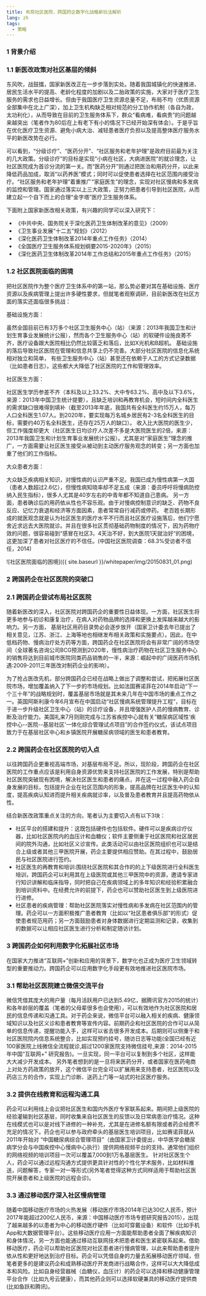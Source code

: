 ```yaml
---
title: 布局社区医院，跨国药企数字化战略新玩法解析
lang: zh
tags:
  - 策略
---
```


### 1 背景介绍

### 1.1 新医改政策对社区基层的倾斜

东风吹，战鼓擂，国家新医改正在一步步落到实处。随着我国城镇化的快速推进、居民生活水平的提高、老龄化程度的加剧以及二胎政策的实施，大家对于医疗卫生服务的需求也日益增长。但由于我国医疗卫生资源总量不足，布局不均（优质资源全部集中在北上广深），加上卫生机构缺乏相对规范的分工协作机制（各自为政，太功利化），从而导致在目前的卫生服务体系下，群众“看病难，看病贵”的问题越来越突出（笔者作为80后在上有老下有小的情况下已经开始深有体会）。于是乎旨在优化医疗卫生资源、避免小病大治、减轻患者医疗负担以及提高整体医疗服务水平的新医改势在必行。

可以看到，“分级诊疗”、“医药分开”、“社区服务和老年护理”是政府目前最为关注的几大政策。分级诊疗”的目标是实现“小病在社区，大病进医院”的就诊理念，让社区医院成为首诊分流的第一关。而“医药分开”则通过把医治和用药分开，以此来降低药品加成，取消“以药养医”模式；同时可以促使患者选择在社区范围内接受治疗。“社区服务和老年护理”着重推广“家庭医生”的理念，实现对社区慢病和多发病的监控和管理。国家通过落实以上三大政策，正努力把患者引导到社区医院，从而建立起一个自下而上的合理“金字塔”医疗卫生服务体系。

下面附上国家新医改相关政策，有兴趣的同学可以深入研究下：

- 《中共中央、国务院关于深化医药卫生体制改革的意见》（2009）
- 《卫生事业发展“十二五”规划》（2012）
- 《深化医药卫生体制改革2014年重点工作任务》（2014）
- 《全国医疗卫生服务体系规划纲要2015-2020年》（2015）
- 《深化医药卫生体制改革2014年工作总结和2015年重点工作任务》（2015）

### 1.2 社区医院面临的困境

把社区医院作为整个医疗卫生体系中的第一站，那么势必要对其在基础设施、医疗资源以及疾病管理上提出许多硬性要求，但就笔者观察调研，目前新医改在社区方面的落实还面临很多挑战：

基础设施方面：

虽然全国目前已有3万多个社区卫生服务中心（站）（来源：2013年我国卫生和计划生育事业发展统计公报），然而各个卫生服务中心（站）的软硬件设施良莠不齐，医疗设备跟大医院相比仍然比较匮乏和落后，比如X光机和B超机。
基础设施的落后导致社区医院在管理和信息共享上仍不完善。大部分社区医院的信息化系统相对独立和简单， 有些卫生服务中心（站）甚至还在依赖于人工的方式记录数据（比如患者日志）。这些都大大降低了社区医院的工作和管理效率。

社区医生方面：

社区医生学历参差不齐（本科及以上33.2%、大中专63.2%、高中及以下3.6%，来源：2013年中国卫生统计提要），且缺乏培训和再教育机会，短时间内全科医生的需求缺口很难得到填补（截至2013年年底，我国共有全科医生约15万人，每万人口全科医生1.07人。到2020年，要实现每万名城乡居民有2-3名全科医生的目标，需要约40万名全科医生，还存在25万人的缺口）。
收入比大医院的医生少，但工作强度却更大（社区医生日均诊疗人次差不多是大医院医生的2倍，来源：2013年我国卫生和计划生育事业发展统计公报）。尤其是对“家庭医生”理念的推广，一方面需要让社区医生接受从被动到主动医疗服务观念的转变；另一方面也加重了他们的工作指标。

大众患者方面：

大众缺乏疾病相关知识，对慢性病的认识严重不足。我国已成为慢性病第一大国（患者人数超过2.6亿），但慢性病知晓率却不足五成（来源：委员呼吁将慢病防控纳入民生指标），很多人尤其是40岁左右的中青年都不知道自己患病。 另一方面，患者确诊后的用药依从性也不容乐观。由于对慢病控制意识的缺乏、药物不良反应、记忆力衰退和经济等方面因素，患者常常自行减药或停药。
老百姓长期形成的就医观念就是认为社区医生的医疗水平不行而且社区医疗设施落后，他们宁愿舍近求远去大医院就诊。并且在很多社区贯彻基础药物制度的情况下，因为药物疗效的问题，很容易碰到“感冒在社区3，4天治不好，到大医院1天就治好“的困境，这更加深了患者对社区医疗的不信任。(中国社区医院调查：68.3%受访者不信任，2014)

![社区医院面临的困境]({{ site.baseurl }}/whitepaper/img/20150831_01.png)

### 2 跨国药企在社区医院的突破口     

### 2.1 跨国药企尝试布局社区医院

随着新医改的深入，社区医院对跨国药企的重要性日益体现。一方面，社区医生将更多地参与初诊和康复治疗，在病人对药物品牌的选择和更换上发挥越来越大的影响力。另一方面， 基层社区用药目录势必会逐步放开（国家卫计委去年已提出了相关意见，江苏、浙江、上海等地也相继发布相关政策和实施要点）。因此，在中低档药物、慢病治疗处方药等方面，跨国药企在社区医院将会有非常广阔的市场空间（全球著名咨询公司BCG预测到2020年，慢性病治疗药物在社区卫生服务中心的销售将达到目前城市医院同类药品销售的一半，来源：崛起中的广阔医药市场机遇:2009-2011三年医改对制药企业的影响）。

为了抢占医改先机，部分跨国药企已经在战略上做出了调整和尝试，把拓展社区医院市场，增加覆盖纳入了下一步的市场规划。比如法国赛诺菲在2014年启动“下一个三十年”的战略规划时，覆盖基层市场就是其未来几年在中国市场的重点工作之一。英国阿斯利康今年6月宣布在中国启动“社区慢病系统管理提升工程”，目标在于进一步升级社区卫生中心（站）的诊疗设备，并且增强医护人员的慢病教育、诊断及治疗能力。美国礼来7月则刚完成与江苏省疾控中心就有关“糖尿病区域性‘疾控中心--医院--基层社区’一体化综合管理试点项目”的合作签约仪式，该试点项目致力于在基层社区中心和乡镇医院开展糖尿病领域的医生和患者教育。

### 2.2 跨国药企在社区医院的切入点

以往跨国药企更重视高端市场，对基层布局不足。所以，现阶段，跨国药企在社区医院的工作重点应该是利用自身资源优势来支持社区医院的工作发展，特别是帮助社区医院突破现有困境，解决社区医生和患者的痛点，并在这一过程中融入药企自身发展的目标，包括提升企业在社区范围内的形象，提高品牌在社区医生中的认知度，提高疾病认知进而提升相关疾病就诊率，以及普及患者教育并且提高药物依从性。

结合新医改政策重点关注的方向，笔者认为主要切入点有以下3块：

- 社区平台的搭建和提升：这既包括硬件也包括软件。硬件可以是疾病诊疗仪器，比如社区医院内的血压计和血糖仪；软件主要侧重于社区医院和社区居民间的院外沟通，比如社区义诊宣传。此类活动可以由社区医院组织也可以是结合上级或者其他三甲医院开展，药企主要提供相应赞助。在其过程中，鼓励居民与社区医院进行签约。
- 社区医生的再教育和培训:围绕社区医院和其合作的的上下级医院进行全科医生培训，跨国药企可以利用其在上级医院或其他三甲医院中的资源，邀请专家进行知识讲解和临床指导，同时把自己在疾病领域上的多年知识和经验积累融合到培训资料中。在经费允许的前提下，药企也可以赞助社区医生到上级医院进行进修。
- 社区患者的疾病管理：帮助社区医院落实对慢性病和多发病在社区范围内的管理。药企可以一方面积极推广患者教育（比如以“社区患者俱乐部”的形式）促使患者规范用药；另一方面鼓励患者对身体数据进行定期监测和记录，收集到的数据可以让相应社区医生进行分析和制定随访计划。

### 3 跨国药企如何利用数字化拓展社区市场      

在国家大力推进“互联网+”创新和应用的背景下，数字化也正成为医疗卫生领域转型的重要推动力。跨国药企可以应用数字化手段更有效地推进社区医院市场。

### 3.1 帮助社区医院建立微信交流平台

微信凭借其庞大的用户量（每月活跃用户已达到5.49亿，据腾讯官方2015的统计）和各年龄层的覆盖（笔者的父母辈很多也会使用），可以有效地作为社区医院和居民的信息传递和沟通工具。对于药企来说，微信平台可以融入相关的疾病、健康领域知识以及社区义诊和患者教育等宣传内容。前期药企和社区医院的合作可以从简单的信息传递，提醒功能入手，这样可以省去很多开发成本。后期则可以侧重于和社区医院院内信息系统整合，比如实现预约挂号，随访日志等功能(全国已经有近100家医院上线微信全流程就诊,超过1200家医院支持微信挂号,来源：2014-2015年中国“互联网+” 研究报告)。一旦实现，同一平台可以复制到多个社区，这样能大大减少开发成本。
另外笔者想到的是一旦将来医药分开，或者国家在医药电商上对处方药政策的放开，这个微信平台完全可以扩展用来支持患者，社区医院以及药店三方的合作，实现上门诊断、送药上门等一站式的社区医疗服务。

### 3.2 提供在线教育和远程沟通工具

药企可以利用线上会议把社区医生和国内外医疗专家联系起来。期间把上级医院的经验灌输到社区基层，同时收集来自社区医生的反馈以及日常病患治疗情况。这种在线模式也可以是对线下进修的一种补充，尤其是在进修名额有限或者药企经费不充足的情况下。药企也可以参与政府牵头的基层医生培训项目，比如赛诺菲就从2011年开始对 “中国糖尿病综合管理项目”（由国家卫计委提出，中华医学会糖尿病学分会与中国疾控中心慢病中心执行）提供网络视频平台的支持。通常他们组织的网络视频的培训项目一次可以覆盖7,000到1万名基层医生。
针对社区医生个人，药企可以通过远程沟通方式提供更具针对性的个性化学术服务，比如材料推送，问题解答，专家一对一等形式(另外笔者觉得这种方式同样适用于帮助社区医院开展患者和上级医院的远程会诊)。

### 3.3 通过移动医疗深入社区慢病管理

随着中国移动医疗市场的火热发展（移动医疗市场2014年已达30亿人民币，预计2017年能超过200亿人民币，来源：中国移动医疗市场专题研究报告2015），出现了越来越多的以患者为中心的移动医疗硬件（比如可穿戴设备）和软件（比如手机App和大数据管理平台）。这些移动医疗应用一方面能帮助患者全面了解疾病知识和身体情况，另一方面也能通过移动互联网技术把患者和医生紧密联系起来。借助移动医疗，药企可以帮助社区医院对社区患者进行慢病管理，以此来帮助患者提升依从性和更好地达到治疗目标。药企可以凭借自身的力量去拓展移动医疗领域，但笔者更多的是建议药企和成熟移动医疗开发商进行战略合作，这样可以大大降低成本和风险。比如自身经营器械（血糖仪，血压计）的药企可以选择和移动健康管理平台合作（比如九号云健康），而其他药企则可以选择软硬兼具的移动医疗提供商(比如鱼跃和腾讯)。
